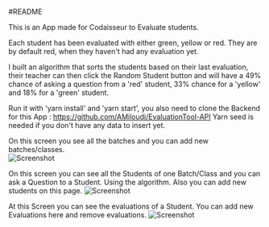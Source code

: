 #README

This is an App made for Codaisseur to Evaluate students.

Each student has been evaluated with either green, yellow or red. They are by default red, when they haven't had any evaluation yet.

I built an algorithm that sorts the students based on their last evaluation, their teacher can then click the Random Student button and will have a 49% chance of asking a question from a 'red' student, 33% chance for a 'yellow' and 18% for a 'green' student.

Run it with 'yarn install' and 'yarn start', you also need to clone the Backend for this App : https://github.com/AMiloudi/EvaluationTool-API
Yarn seed is needed if you don't have any data to insert yet.

On this screen you see all the batches and you can add new batches/classes.  
![Screenshot](http://res.cloudinary.com/amiloudi/image/upload/v1520860032/Batch_urtgm5.png)

On this screen you can see all the Students of one Batch/Class and you can ask a Question to a Student. Using the algorithm. Also you can add new students on this page.
![Screenshot](http://res.cloudinary.com/amiloudi/image/upload/v1520860028/Student_ykwntv.png)

At this Screen you can see the evaluations of a Student. You can add new Evaluations here and remove evaluations.
![Screenshot](http://res.cloudinary.com/amiloudi/image/upload/v1520860027/Screenshot_from_2018-03-12_13-59-19_ucykgd.png)
